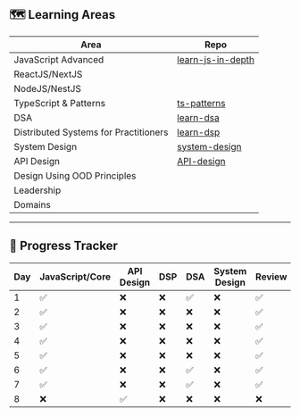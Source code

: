 ## 🗺️ Learning Areas
| Area | Repo |
|------|------|
| JavaScript Advanced | [learn-js-in-depth](https://camtam1706.github.io/learn-js-in-depth/) |
| ReactJS/NextJS | |
| NodeJS/NestJS |  |
| TypeScript & Patterns | [ts-patterns](https://github.com/camtam1706/ts-patterns) |
| DSA | [learn-dsa](https://camtam1706.github.io/learn-dsa/) |
| Distributed Systems for Practitioners | [learn-dsp](https://camtam1706.github.io/learn-dsp/) |
| System Design | [system-design](https://github.com/camtam1706/system-design) |
| API Design | [API-design](https://camtam1706.github.io/learn-api-design/) |
| Design Using OOD Principles |  |
| Leadership |  |
| Domains |  |

---

## 📆 Progress Tracker
| Day | JavaScript/Core | API Design | DSP | DSA | System Design | Review |
|-----|-----------------|------------|-----|-----|---------------|--------|
| 1   | ✅             | ❌         | ❌ | ✅ | ❌            | ✅    |
| 2   | ✅             | ❌         | ❌ | ❌ | ❌            | ✅    |
| 3   | ✅             | ❌         | ❌ | ❌ | ❌            | ✅    |
| 4   | ✅             | ❌         | ❌ | ❌ | ❌            | ✅    |
| 5   | ✅             | ❌         | ❌ | ❌ | ❌            | ✅    |
| 6   | ✅             | ❌         | ❌ | ✅ | ❌            | ✅    |
| 7   | ✅             | ❌         | ❌ | ✅ | ❌            | ✅    |
| 8   | ❌             | ✅         | ❌ | ❌ | ❌            | ❌    |

